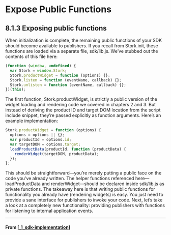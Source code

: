 # Expose Public Functions

## **8.1.3 Exposing public functions**

When initialization is complete, the remaining public functions of your SDK should become available to publishers. If you recall from Stork.init, these functions are loaded via a separate file, sdk/lib.js. We’ve stubbed out the contents of this file here:

```javascript
(function (window, undefined) {
  var Stork = window.Stork;
  Stork.productWidget = function (options) {};
  Stork.listen = function (eventName, callback) {};
  Stork.unlisten = function (eventName, callback) {};
})(this);
```

The first function, Stork.productWidget, is strictly a public version of the widget loading and rendering code we covered in chapters 2 and 3. But instead of deriving the product ID and target DOM location from the script include snippet, they’re passed explicitly as function arguments. Here’s an example implementation:

```javascript
Stork.productWidget = function (options) {
  options = options || {};
  var productId = options.id;
  var targetDOM = options.target;
  loadProductData(productId, function (productData) {
    renderWidget(targetDOM, productData);
  });
};
```

This should be straightforward—you’re merely putting a public face on the code you’ve already written. The helper functions referenced here—loadProductData and renderWidget—should be declared inside sdk/lib.js as private functions. The takeaway here is that writing public functions for functionality you already have (rendering widgets) is easy. You just need to provide a sane interface for publishers to invoke your code. Next, let’s take a look at a completely new functionality: providing publishers with functions for listening to internal application events.

---

#### From [[_1_sdk-implementation]]

[//begin]: # "Autogenerated link references for markdown compatibility"
[_1_sdk-implementation]: _1_sdk-implementation "SDK Implementation"
[//end]: # "Autogenerated link references"
